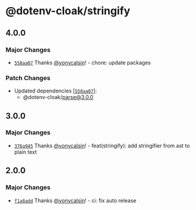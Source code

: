 # @dotenv-cloak/stringify

## 4.0.0

### Major Changes

- [`558aa07`](https://github.com/yonycalsin/dotenv-cloak/commit/558aa078f30e0e50c362a776dd695f51b4db8f66) Thanks [@yonycalsin](https://github.com/yonycalsin)! - chore: update packages

### Patch Changes

- Updated dependencies [[`558aa07`](https://github.com/yonycalsin/dotenv-cloak/commit/558aa078f30e0e50c362a776dd695f51b4db8f66)]:
  - @dotenv-cloak/parse@3.0.0

## 3.0.0

### Major Changes

- [`376a945`](https://github.com/yonycalsin/dotenv-cloak/commit/376a945d3029cad508becb690ea9bf812f72740a) Thanks [@yonycalsin](https://github.com/yonycalsin)! - feat(stringify): add stringifier from ast to plain text

## 2.0.0

### Major Changes

- [`f1a8add`](https://github.com/yonycalsin/dotenv-cloak/commit/f1a8add829c506563a3a6392375a4235c1f7174c) Thanks [@yonycalsin](https://github.com/yonycalsin)! - ci: fix auto release
